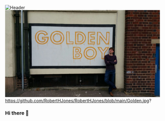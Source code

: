![Header](https://raw.githubusercontent.com/RobertHJones/RobertHJones/blob/main/Golden.jpg "Header")
![alt text](https://github.com/RobertHJones/RobertHJones/blob/main/Golden.jpg?raw=true)
https://github.com/RobertHJones/RobertHJones/blob/main/Golden.jpg?

### Hi there 👋

<!--
**RobertHJones/RobertHJones** is a ✨ _special_ ✨ repository because its `README.md` (this file) appears on your GitHub profile.

Here are some ideas to get you started:

- 🔭 I’m currently working on my final project within the School of Code Bootcamp, and preparing to get my first job in tech!
- 🌱 I’m currently learning Python, TypeScript, Docker and SuperTest.
- 👯 I’m looking to collaborate on ...
- 🤔 I’m looking for help with ...
- 💬 Ask me about ...
- 📫 How to reach me: ...
- 😄 Pronouns: ...
- ⚡ Fun fact: ...
-->
